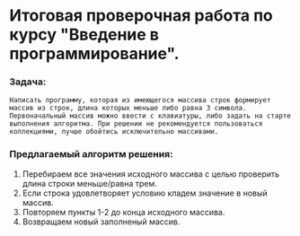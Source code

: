 # Итоговая проверочная работа по курсу "Введение в программирование".
### Задача: 
    Написать программу, которая из имеющегося массива строк формирует массив из строк, длина которых меньше либо равна 3 символа. Первоначальный массив можно ввести с клавиатуры, либо задать на старте выполнения алгоритма. При решении не рекомендуется пользоваться коллекциями, лучше обойтись исключительно массивами.

### Предлагаемый алгоритм решения: 
1. Перебираем все значения исходного массива с целью проверить длина строки меньше/равна трем.
2. Если строка удовлетворяет условию кладем значение в новый массив.
4. Повторяем пункты 1-2 до конца исходного массива.
5. Возвращаем новый заполненый массив.
